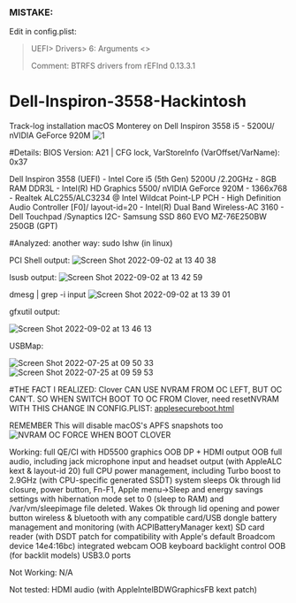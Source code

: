 ### MISTAKE:
Edit in config.plist:
>UEFI> Drivers> 6: Arguments <>
>
> Comment: BTRFS drivers from rEFInd 0.13.3.1

# Dell-Inspiron-3558-Hackintosh
Track-log installation macOS Monterey on Dell Inspiron 3558 i5 - 5200U/ nVIDIA GeForce 920M
![1](https://user-images.githubusercontent.com/39668756/193019877-8c1fcfe6-cac1-460e-a497-ff6460e68f99.png)

#Details:
BIOS Version: A21 | CFG lock, VarStoreInfo (VarOffset/VarName): 0x37

Dell Inspiron 3558 (UEFI) - Intel Core i5 (5th Gen) 5200U /2.20GHz - 8GB RAM DDR3L - Intel(R) HD Graphics 5500/ nVIDIA GeForce 920M - 1366x768 - Realtek ALC255/ALC3234 @ Intel Wildcat Point-LP PCH - High Definition Audio Controller [F0]/ layout-id=20 - Intel(R) Dual Band Wireless-AC 3160 - Dell Touchpad /Synaptics I2C- Samsung SSD 860 EVO MZ-76E250BW 250GB (GPT)

#Analyzed:
another way: sudo lshw (in linux)

PCI Shell output:
![Screen Shot 2022-09-02 at 13 40 38](https://user-images.githubusercontent.com/39668756/188074661-c4aa71bf-909f-41b9-8406-22ffb3105aaa.png)

lsusb output:
![Screen Shot 2022-09-02 at 13 42 59](https://user-images.githubusercontent.com/39668756/188075104-54f351e4-147b-45b5-9c46-4073e5a07d89.png)

             
dmesg | grep -i input
![Screen Shot 2022-09-02 at 13 39 01](https://user-images.githubusercontent.com/39668756/188074365-41d3e164-aabd-45cb-ad18-22d5d6e06e2a.png)

gfxutil output:

![Screen Shot 2022-09-02 at 13 46 13](https://user-images.githubusercontent.com/39668756/188075577-68c62315-991f-4e4f-9adf-84b469c8f16e.png)

USBMap:

![Screen Shot 2022-07-25 at 09 50 33](https://user-images.githubusercontent.com/39668756/188075843-e473a61f-a012-400e-812f-fce459ab7f79.png)
![Screen Shot 2022-07-25 at 09 59 53](https://user-images.githubusercontent.com/39668756/188075849-7d5e98cc-9804-47a6-945b-9dddcc32e0a5.png)

#THE FACT I REALIZED: Clover CAN USE NVRAM FROM OC LEFT, BUT OC CAN’T. SO WHEN SWITCH BOOT TO OC FROM Clover, need resetNVRAM WITH THIS CHANGE IN CONFIG.PLIST:
[applesecureboot.html](https://dortania.github.io/OpenCore-Post-Install/universal/security/applesecureboot.html#special-notes-with-securebootmodel)

REMEMBER This will disable macOS's APFS snapshots too
![NVRAM OC FORCE WHEN BOOT CLOVER](https://user-images.githubusercontent.com/39668756/188077118-338536db-3fff-444e-a436-2da028fab9ce.png)

Working:
full QE/CI with HD5500 graphics OOB
DP + HDMI output OOB
full audio, including jack microphone input and headset output (with AppleALC kext & layout-id 20)
full CPU power management, including Turbo boost to 2.9GHz (with CPU-specific generated SSDT)
system sleeps Ok through lid closure, power button, Fn-F1, Apple menu->Sleep and energy savings settings with hibernation mode set to 0 (sleep to RAM) and /var/vm/sleepimage file deleted. Wakes Ok through lid opening and power button
wireless & bluetooth with any compatible card/USB dongle
battery management and monitoring (with ACPIBatteryManager kext)
SD card reader (with DSDT patch for compatibility with Apple's default Broadcom device 14e4:16bc)
integrated webcam OOB
keyboard backlight control OOB (for backlit models)
USB3.0 ports
 
Not Working:
N/A
 
Not tested:
HDMI audio (with AppleIntelBDWGraphicsFB kext patch)
